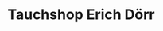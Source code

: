 ---
title: "Tauchshop Erich Dörr"
url: /muelheim-an-der-ruhr/tauchshop-erich-doerr/
shop: Tauchen
---